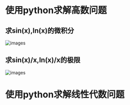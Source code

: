 # 使用python求解高数问题
## 求sin(x),ln(x)的微积分
![images](http://m.qpic.cn/psb?/V10JZWde3GxqHO/K4Nrd2ZgvRr0k1L0WvZrAJ2uOHleSXlAZhfPhW7giE8!/b/dDABAAAAAAAA&bo=DgTnAAAAAAADF98!&rf=viewer_4)  

## 求sin(x)/x,ln(x)/x的极限
![images](http://m.qpic.cn/psb?/V10JZWde3GxqHO/URURRAjC*JzbtAO9655MyCF17*9w6nKrGVvj9qzdLzg!/b/dDQBAAAAAAAA&bo=BgQyAQAAAAADFwM!&rf=viewer_4)  

# 使用python求解线性代数问题
##
##
